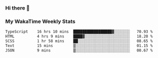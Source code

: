 ### Hi there 👋

<!--
**royschrauwen/royschrauwen** is a ✨ _special_ ✨ repository because its `README.md` (this file) appears on your GitHub profile.

Here are some ideas to get you started:

- 🔭 I’m currently working on ...
- 🌱 I’m currently learning ...
- 👯 I’m looking to collaborate on ...
- 🤔 I’m looking for help with ...
- 💬 Ask me about ...
- 📫 How to reach me: ...
- 😄 Pronouns: ...
- ⚡ Fun fact: ...
-->


### My WakaTime Weekly Stats
<!--START_SECTION:waka-->

```txt
TypeScript    16 hrs 10 mins  █████████████████▓░░░░░░░   70.93 %
HTML          4 hrs 9 mins    ████▓░░░░░░░░░░░░░░░░░░░░   18.20 %
SCSS          1 hr 58 mins    ██░░░░░░░░░░░░░░░░░░░░░░░   08.65 %
Text          15 mins         ▒░░░░░░░░░░░░░░░░░░░░░░░░   01.15 %
JSON          9 mins          ▒░░░░░░░░░░░░░░░░░░░░░░░░   00.67 %
```

<!--END_SECTION:waka-->
